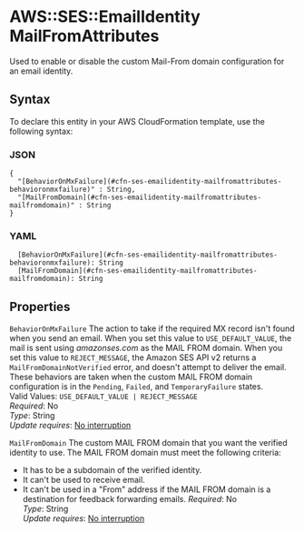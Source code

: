 # AWS::SES::EmailIdentity MailFromAttributes<a name="aws-properties-ses-emailidentity-mailfromattributes"></a>

Used to enable or disable the custom Mail\-From domain configuration for an email identity\.

## Syntax<a name="aws-properties-ses-emailidentity-mailfromattributes-syntax"></a>

To declare this entity in your AWS CloudFormation template, use the following syntax:

### JSON<a name="aws-properties-ses-emailidentity-mailfromattributes-syntax.json"></a>

```
{
  "[BehaviorOnMxFailure](#cfn-ses-emailidentity-mailfromattributes-behavioronmxfailure)" : String,
  "[MailFromDomain](#cfn-ses-emailidentity-mailfromattributes-mailfromdomain)" : String
}
```

### YAML<a name="aws-properties-ses-emailidentity-mailfromattributes-syntax.yaml"></a>

```
  [BehaviorOnMxFailure](#cfn-ses-emailidentity-mailfromattributes-behavioronmxfailure): String
  [MailFromDomain](#cfn-ses-emailidentity-mailfromattributes-mailfromdomain): String
```

## Properties<a name="aws-properties-ses-emailidentity-mailfromattributes-properties"></a>

`BehaviorOnMxFailure`  <a name="cfn-ses-emailidentity-mailfromattributes-behavioronmxfailure"></a>
The action to take if the required MX record isn't found when you send an email\. When you set this value to `USE_DEFAULT_VALUE`, the mail is sent using *amazonses\.com* as the MAIL FROM domain\. When you set this value to `REJECT_MESSAGE`, the Amazon SES API v2 returns a `MailFromDomainNotVerified` error, and doesn't attempt to deliver the email\.  
These behaviors are taken when the custom MAIL FROM domain configuration is in the `Pending`, `Failed`, and `TemporaryFailure` states\.  
Valid Values: `USE_DEFAULT_VALUE | REJECT_MESSAGE`  
*Required*: No  
*Type*: String  
*Update requires*: [No interruption](https://docs.aws.amazon.com/AWSCloudFormation/latest/UserGuide/using-cfn-updating-stacks-update-behaviors.html#update-no-interrupt)

`MailFromDomain`  <a name="cfn-ses-emailidentity-mailfromattributes-mailfromdomain"></a>
The custom MAIL FROM domain that you want the verified identity to use\. The MAIL FROM domain must meet the following criteria:  
+ It has to be a subdomain of the verified identity\.
+ It can't be used to receive email\.
+ It can't be used in a "From" address if the MAIL FROM domain is a destination for feedback forwarding emails\.
*Required*: No  
*Type*: String  
*Update requires*: [No interruption](https://docs.aws.amazon.com/AWSCloudFormation/latest/UserGuide/using-cfn-updating-stacks-update-behaviors.html#update-no-interrupt)